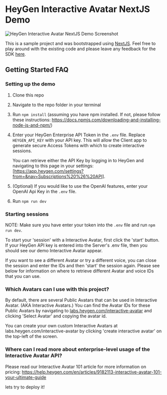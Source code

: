 # HeyGen Interactive Avatar NextJS Demo

![HeyGen Interactive Avatar NextJS Demo Screenshot](./public/demo.png)

This is a sample project and was bootstrapped using [NextJS](https://nextjs.org/).
Feel free to play around with the existing code and please leave any feedback for the SDK [here](https://github.com/HeyGen-Official/StreamingAvatarSDK/discussions).

## Getting Started FAQ

### Setting up the demo

1. Clone this repo

2. Navigate to the repo folder in your terminal

3. Run `npm install` (assuming you have npm installed. If not, please follow these instructions: https://docs.npmjs.com/downloading-and-installing-node-js-and-npm/)

4. Enter your HeyGen Enterprise API Token in the `.env` file. Replace `HEYGEN_API_KEY` with your API key. This will allow the Client app to generate secure Access Tokens with which to create interactive sessions.

   You can retrieve either the API Key by logging in to HeyGen and navigating to this page in your settings: [https://app.heygen.com/settings?from=&nav=Subscriptions%20%26%20API]. 

5. (Optional) If you would like to use the OpenAI features, enter your OpenAI Api Key in the `.env` file.

6. Run `npm run dev`

### Starting sessions

NOTE: Make sure you have enter your token into the `.env` file and run `npm run dev`.

To start your 'session' with a Interactive Avatar, first click the 'start' button. If your HeyGen API key is entered into the Server's .env file, then you should see our demo Interactive Avatar appear.

If you want to see a different Avatar or try a different voice, you can close the session and enter the IDs and then 'start' the session again. Please see below for information on where to retrieve different Avatar and voice IDs that you can use.

### Which Avatars can I use with this project?

By default, there are several Public Avatars that can be used in Interactive Avatar. (AKA Interactive Avatars.) You can find the Avatar IDs for these Public Avatars by navigating to [labs.heygen.com/interactive-avatar](https://labs.heygen.com/interactive-avatar) and clicking 'Select Avatar' and copying the avatar id.

You can create your own custom Interactive Avatars at labs.heygen.com/interactive-avatar by clicking 'create interactive avatar' on the top-left of the screen.

### Where can I read more about enterprise-level usage of the Interactive Avatar API?

Please read our Interactive Avatar 101 article for more information on pricing: https://help.heygen.com/en/articles/9182113-interactive-avatar-101-your-ultimate-guide


lets try to deploy it!